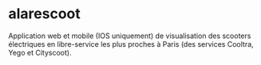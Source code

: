 # alarescoot
Application web et mobile (IOS uniquement) de visualisation des scooters électriques en libre-service les plus proches à Paris (des services Cooltra, Yego et Cityscoot).
